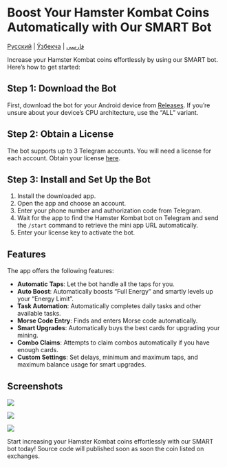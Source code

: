 # Boost Your Hamster Kombat Coins Automatically with Our SMART Bot


[Русский](README.RU.md) | [Ўзбекча](README.UZ.md) | [فارسی](README.FA.md)

Increase your Hamster Kombat coins effortlessly by using our SMART bot. Here’s how to get started:

## Step 1: Download the Bot

First, download the bot for your Android device from [Releases](https://github.com/mokhtarabadi/hamster-kombat-smart-bot/releases). If you’re unsure about your device’s CPU architecture, use the “ALL” variant.

## Step 2: Obtain a License

The bot supports up to 3 Telegram accounts. You will need a license for each account. Obtain your license  [here](https://hamsterbot.click/product/licence/).

## Step 3: Install and Set Up the Bot

1.  Install the downloaded app.
2.  Open the app and choose an account.
3.  Enter your phone number and authorization code from Telegram.
4.  Wait for the app to find the Hamster Kombat bot on Telegram and send the  `/start`  command to retrieve the mini app URL automatically.
5.  Enter your license key to activate the bot.

## Features

The app offers the following features:

-   **Automatic Taps**: Let the bot handle all the taps for you.
-   **Auto Boost**: Automatically boosts “Full Energy” and smartly levels up your “Energy Limit”.
-   **Task Automation**: Automatically completes daily tasks and other available tasks.
-   **Morse Code Entry**: Finds and enters Morse code automatically.
-   **Smart Upgrades**: Automatically buys the best cards for upgrading your mining.
-   **Combo Claims**: Attempts to claim combos automatically if you have enough cards.
-   **Custom Settings**: Set delays, minimum and maximum taps, and maximum balance usage for smart upgrades.

## Screenshots

![](https://hamsterbot.click/wp-content/uploads/2024/06/Screenshot_20240615-183707_Hamster-Kombat-Bot-1-512x1024.png)

![](https://hamsterbot.click/wp-content/uploads/2024/06/Screenshot_20240615-183713_Hamster-Kombat-Bot-512x1024.png)

![](https://hamsterbot.click/wp-content/uploads/2024/06/Screenshot_20240615-183737_System-UI-512x1024.png)

Start increasing your Hamster Kombat coins effortlessly with our SMART bot today!
Source code will published soon as soon the coin listed on exchanges.
